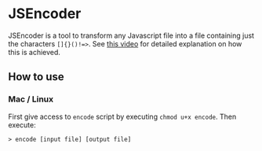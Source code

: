 # JSEncoder

JSEncoder is a tool to transform any Javascript file into a file containing just the characters `[]{}()!=>`. See [this video]() for detailed explanation on how this is achieved.

## How to use

### Mac / Linux

First give access to `encode` script by executing `chmod u+x encode`. Then execute:

``` terminal
> encode [input file] [output file]
```

